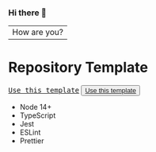 ### Hi there 👋

| |
| :---: |
| How are you? 

# Repository Template

<kbd>[Use this template](https://github.com/paleite/repository-template/generate)</kbd>
<button>[Use this template](https://github.com/paleite/repository-template/generate)</button>

- Node 14+
- TypeScript
- Jest
- ESLint
- Prettier

<!--
**paleite/paleite** is a ✨ _special_ ✨ repository because its `README.md` (this file) appears on your GitHub profile.

Here are some ideas to get you started:

- 🔭 I’m currently working on ...
- 🌱 I’m currently learning ...
- 👯 I’m looking to collaborate on ...
- 🤔 I’m looking for help with ...
- 💬 Ask me about ...
- 📫 How to reach me: ...
- 😄 Pronouns: ...
- ⚡ Fun fact: ...
-->
